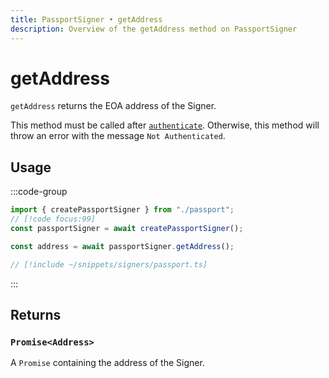 ```yaml
---
title: PassportSigner • getAddress
description: Overview of the getAddress method on PassportSigner
---
```



# getAddress

`getAddress` returns the EOA address of the Signer.

This method must be called after [`authenticate`](/packages/aa-signers/passport/authenticate). Otherwise, this method will throw an error with the message `Not Authenticated`.

## Usage

:::code-group

```ts [example.ts]
import { createPassportSigner } from "./passport";
// [!code focus:99]
const passportSigner = await createPassportSigner();

const address = await passportSigner.getAddress();
```

```ts [passport.ts]
// [!include ~/snippets/signers/passport.ts]
```

:::

## Returns

### `Promise<Address>`

A `Promise` containing the address of the Signer.
